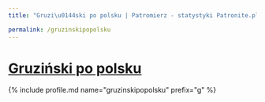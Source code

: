 ```yaml
---
title: "Gruzi\u0144ski po polsku | Patromierz - statystyki Patronite.pl"

permalink: /gruzinskipopolsku
---
```


# [Gruziński po polsku](https://patronite.pl/gruzinskipopolsku)

{% include profile.md name="gruzinskipopolsku" prefix="g" %}
